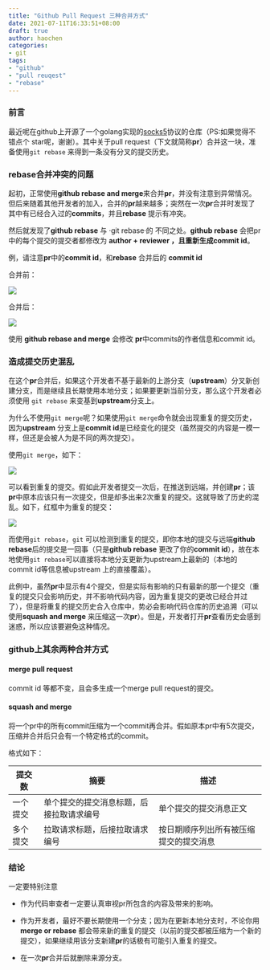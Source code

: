 ```yaml
---
title: "Github Pull Request 三种合并方式"
date: 2021-07-11T16:33:51+08:00
draft: true
author: haochen
categories:
- git
tags:
- "github"
- "pull reuqest"
- "rebase"
---
```


### 前言

最近呢在github上开源了一个golang实现的[socks5](https://github.com/haochen233/socks5)协议的仓库（PS:如果觉得不错点个 star呢，谢谢）。其中关于pull request（下文就简称**pr**）合并这一块，准备使用`git rebase` 来得到一条没有分叉的提交历史。

### rebase合并冲突的问题

起初，正常使用**github rebase and merge**来合并**pr**，并没有注意到异常情况。但后来随着其他开发者的加入，合并的**pr**越来越多；突然在一次**pr**合并时发现了其中有已经合入过的**commits**，并且**rebase** 提示有冲突。  

然后就发现了**github rebase** 与 ·git rebase·的 不同之处。**github rebase** 会把pr中的每个提交的提交者都修改为 **author + reviewer **，且重新生成**commit id**。

例，请注意**pr**中的**commit id**，和**rebase** 合并后的 **commit id**

合并前：

![](/img/post/github-pull-request-三种合并方式/pre-pr.png)

合并后：

![](/img/post/github-pull-request-三种合并方式/pr-commit.png)

使用 **github rebase and merge** 会修改 **pr**中commits的作者信息和commit id。

### 造成提交历史混乱

在这个**pr**合并后，如果这个开发者不基于最新的上游分支（**upstream**）分叉新创建分支，而是继续且长期使用本地分支；如果要更新当前分支，那么这个开发者必须使用 `git rebase` 来变基到**upstream**分支上。

为什么不使用`git merge`呢？如果使用`git merge`命令就会出现重复的提交历史，因为**upstream** 分支上是**commit id**是已经变化的提交（虽然提交的内容是一模一样，但还是会被人为是不同的两次提交）。

使用`git merge`，如下：

![](/img/post/github-pull-request-三种合并方式/merge.png) 

可以看到重复的提交。假如此开发者提交一次后，在推送到远端，并创建**pr**；该**pr**中原本应该只有一次提交，但是却多出来2次重复的提交。这就导致了历史的混乱。如下，红框中为重复的提交：

![](/img/post/github-pull-request-三种合并方式/dup.png) 

而使用`git rebase`，`git` 可以检测到重复的提交，即你本地的提交与远端**github rebase**后的提交是一回事（只是**github rebase** 更改了你的**commit id**），故在本地使用`git rebase`可以直接将本地分支更新为upstream上最新的（本地的commit id等信息被upstream 上的直接覆盖）。



此例中，虽然**pr**中显示有4个提交，但是实际有影响的只有最新的那一个提交（重复的提交只会影响历史，并不影响代码内容，因为重复提交的更改已经合并过了），但是将重复的提交历史合入仓库中，势必会影响代码仓库的历史追溯（可以使用**squash and merge** 来压缩这一次**pr**）。但是，开发者打开**pr**查看历史会感到迷惑，所以应该要避免这种情况。



### github上其余两种合并方式

#### merge pull request
commit id 等都不变，且会多生成一个merge pull request的提交。


#### squash and merge
将一个pr中的所有commit压缩为一个commit再合并。假如原本pr中有5次提交，压缩并合并后只会有一个特定格式的commit。

格式如下：															

| 提交数   | 摘要                                     | 描述                                   |
| -------- | ---------------------------------------- | -------------------------------------- |
| 一个提交 | 单个提交的提交消息标题，后接拉取请求编号 | 单个提交的提交消息正文                 |
| 多个提交 | 拉取请求标题，后接拉取请求编号           | 按日期顺序列出所有被压缩提交的提交消息 |



### 结论



一定要特别注意

- 作为代码审查者一定要认真审视pr所包含的内容及带来的影响。

- 作为开发者，最好不要长期使用一个分支；因为在更新本地分支时，不论你用**merge or rebase** 都会带来新的重复的提交（以前的提交都被压缩为一个新的提交），如果继续用该分支新建**pr**的话极有可能引入重复的提交。
- 在一次**pr**合并后就删除来源分支。
